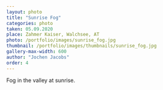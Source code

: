 ```yaml
---
layout: photo
title: "Sunrise Fog"
categories: photo
taken: 05.09.2020
place: Zahmer Kaiser, Walchsee, AT
photo: /portfolio/images/sunrise_fog.jpg
thumbnail: /portfolio/images/thumbnails/sunrise_fog.jpg
gallery-max-width: 600
author: "Jochen Jacobs"
order: 4
---
```


Fog in the valley at sunrise.
